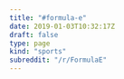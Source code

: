 ```yaml
---
title: "#formula-e"
date: 2019-01-03T10:32:17Z
draft: false
type: page
kind: "sports"
subreddit: "/r/FormulaE"
---
```


